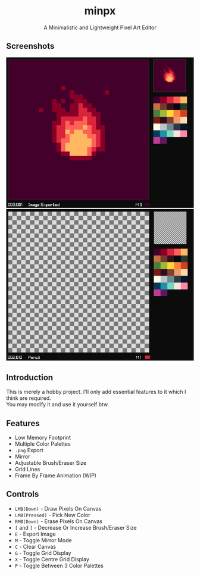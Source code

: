 <h1 align="center">
minpx</h1>
<p align="center">A Minimalistic and Lightweight Pixel Art Editor</p>

## Screenshots
<img src="https://github.com/Datavorous/minpx/blob/main/media/2.PNG?raw=true">
<br>
<img src="https://github.com/Datavorous/minpx/blob/main/media/3.PNG?raw=true">

## Introduction
This is merely a hobby project. I'll only add essential features to it which I think are required.<br>
You may modify it and use it yourself btw.

## Features
* Low Memory Footprint
* Multiple Color Palettes
* ```.png``` Export
* Mirror
* Adjustable Brush/Eraser Size
* Grid Lines 
* Frame By Frame Animation (WIP)

## Controls

* ```LMB(Down)``` - Draw Pixels On Canvas
* ```LMB(Pressed)``` - Pick New Color 
* ```RMB(Down)``` - Erase Pixels On Canvas
* ```[``` and ```]``` - Decrease Or Increase Brush/Eraser Size
* ```E``` - Export Image
* ```M``` - Toggle Mirror Mode
* ```C``` - Clear Canvas
* ```G``` - Toggle Grid Display
* ```X``` - Toggle Centre Grid Display
* ```P``` - Toggle Between 3 Color Palettes
